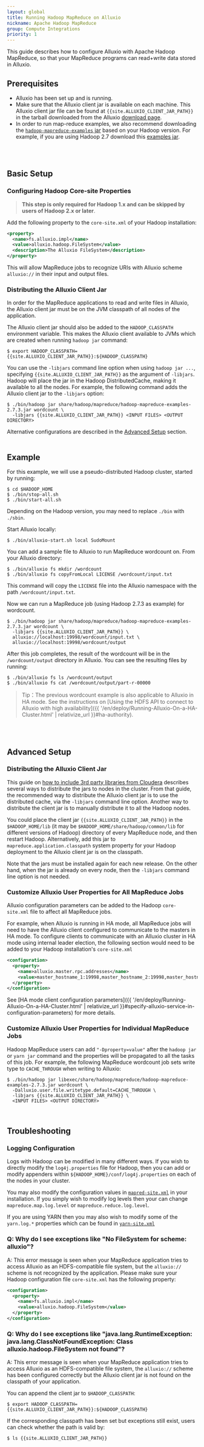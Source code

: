 ```yaml
---
layout: global
title: Running Hadoop MapReduce on Alluxio
nickname: Apache Hadoop MapReduce
group: Compute Integrations
priority: 1
---
```


This guide describes how to configure Alluxio with Apache Hadoop MapReduce, so that your
MapReduce programs can read+write data stored in Alluxio.

## Prerequisites

* Alluxio has been set up and is running.
* Make sure that the Alluxio client jar is available on each machine.
This Alluxio client jar file can be found at `{{site.ALLUXIO_CLIENT_JAR_PATH}}` in the tarball
downloaded from the Alluxio [download page](https://www.alluxio.io/download).
* In order to run map-reduce examples, we also recommend downloading the
[`hadoop-mapreduce-examples` jar](https://mvnrepository.com/artifact/org.apache.hadoop/hadoop-mapreduce-examples)
based on your Hadoop version.
For example, if you are using Hadoop 2.7 download this
[examples jar](https://mvnrepository.com/artifact/org.apache.hadoop/hadoop-mapreduce-examples/2.7.7).
<br />
<br />

## Basic Setup

### Configuring Hadoop Core-site Properties

> **This step is only required for Hadoop 1.x and can be skipped by users of Hadoop 2.x or later**.

Add the following property to the `core-site.xml` of your Hadoop installation:

```xml
<property>
  <name>fs.alluxio.impl</name>
  <value>alluxio.hadoop.FileSystem</value>
  <description>The Alluxio FileSystem</description>
</property>
```

This will allow MapReduce jobs to recognize URIs with Alluxio scheme `alluxio://` in
their input and output files.

### Distributing the Alluxio Client Jar

In order for the MapReduce applications to read and write files in Alluxio, the Alluxio client jar
must be on the JVM classpath of all nodes of the application.

The Alluxio client jar should also be added to the `HADOOP_CLASSPATH` environment variable.
This makes the Alluxio client available to JVMs which are created when running `hadoop jar` command:

```console
$ export HADOOP_CLASSPATH={{site.ALLUXIO_CLIENT_JAR_PATH}}:${HADOOP_CLASSPATH}
```

You can use the `-libjars` command line option when using `hadoop jar ...`,
specifying `{{site.ALLUXIO_CLIENT_JAR_PATH}}` as the argument of `-libjars`.
Hadoop will place the jar in the Hadoop DistributedCache, making it available to all the nodes.
For example, the following command adds the Alluxio client jar to the `-libjars` option:

```console
$ ./bin/hadoop jar share/hadoop/mapreduce/hadoop-mapreduce-examples-2.7.3.jar wordcount \
  -libjars {{site.ALLUXIO_CLIENT_JAR_PATH}} <INPUT FILES> <OUTPUT DIRECTORY>
```

Alternative configurations are described in the [Advanced Setup](#advanced-setup) section.
<br />
<br />

## Example

For this example, we will use a pseudo-distributed Hadoop cluster, started by running:

```console
$ cd $HADOOP_HOME
$ ./bin/stop-all.sh
$ ./bin/start-all.sh
```

Depending on the Hadoop version, you may need to replace `./bin` with `./sbin`.

Start Alluxio locally:

```console
$ ./bin/alluxio-start.sh local SudoMount
```

You can add a sample file to Alluxio to run MapReduce wordcount on. From your Alluxio directory:

```console
$ ./bin/alluxio fs mkdir /wordcount
$ ./bin/alluxio fs copyFromLocal LICENSE /wordcount/input.txt
```

This command will copy the `LICENSE` file into the Alluxio namespace with the path
`/wordcount/input.txt`.

Now we can run a MapReduce job (using Hadoop 2.7.3 as example) for wordcount.

```console
$ ./bin/hadoop jar share/hadoop/mapreduce/hadoop-mapreduce-examples-2.7.3.jar wordcount \
  -libjars {{site.ALLUXIO_CLIENT_JAR_PATH}} \
  alluxio://localhost:19998/wordcount/input.txt \
  alluxio://localhost:19998/wordcount/output
```

After this job completes, the result of the wordcount will be in the `/wordcount/output` directory
in Alluxio.
You can see the resulting files by running:

```console
$ ./bin/alluxio fs ls /wordcount/output
$ ./bin/alluxio fs cat /wordcount/output/part-r-00000
```

> Tip：The previous wordcount example is also applicable to Alluxio in HA mode. See the instructions on
[Using the HDFS API to connect to Alluxio with high availability]({{ '/en/deploy/Running-Alluxio-On-a-HA-Cluster.html' | relativize_url }}#ha-authority).
<br />
<br />

## Advanced Setup

### Distributing the Alluxio Client Jar

This guide on
[how to include 3rd party libraries from Cloudera](http://blog.cloudera.com/blog/2011/01/how-to-include-third-party-libraries-in-your-map-reduce-job/)
describes several ways to distribute the jars to nodes in the cluster.
From that guide, the recommended way to distribute the Alluxio client jar is to use the distributed
cache, via the `-libjars` command line option.
Another way to distribute the client jar is to manually distribute it to all the Hadoop nodes.

You could place the client jar `{{site.ALLUXIO_CLIENT_JAR_PATH}}` in the `$HADOOP_HOME/lib`
(it may be `$HADOOP_HOME/share/hadoop/common/lib` for different versions of Hadoop) directory of
every MapReduce node, and then restart Hadoop.
Alternatively, add this jar to `mapreduce.application.classpath` system property for your Hadoop
deployment to the Alluxio client jar is on the classpath.

Note that the jars must be installed again for each new release.
On the other hand, when the jar is already on every node, then the `-libjars` command line option is
not needed.

### Customize Alluxio User Properties for All MapReduce Jobs

Alluxio configuration parameters can be added to the Hadoop `core-site.xml` file to affect all
MapReduce jobs.

For example, when Alluxio is running in HA mode, all MapReduce jobs will need to have the Alluxio
client configured to communicate to the masters in HA mode.
To configure clients to communicate with an Alluxio cluster in HA mode using internal leader
election, the following section would need to be added to your Hadoop installation's `core-site.xml`

```xml
<configuration>
  <property>
    <name>alluxio.master.rpc.addresses</name>
    <value>master_hostname_1:19998,master_hostname_2:19998,master_hostname_3:19998</value>
  </property>
</configuration>
```

See [HA mode client configuration parameters]({{ '/en/deploy/Running-Alluxio-On-a-HA-Cluster.html' | relativize_url }}#specify-alluxio-service-in-configuration-parameters)
for more details.

### Customize Alluxio User Properties for Individual MapReduce Jobs

Hadoop MapReduce users can add `"-Dproperty=value"` after the `hadoop jar` or `yarn jar` command
and the properties will be propagated to all the tasks of this job.
For example, the following MapReduce wordcount job sets write type to `CACHE_THROUGH` when writing
to Alluxio:

```console
$ ./bin/hadoop jar libexec/share/hadoop/mapreduce/hadoop-mapreduce-examples-2.7.3.jar wordcount \
  -Dalluxio.user.file.writetype.default=CACHE_THROUGH \
  -libjars {{site.ALLUXIO_CLIENT_JAR_PATH}} \
  <INPUT FILES> <OUTPUT DIRECTORY>
```
<br />

## Troubleshooting

### Logging Configuration

Logs with Hadoop can be modified in many different ways.
If you wish to directly modify the `log4j.properties` file for Hadoop, then you can add or modify
appenders within `${HADOOP_HOME}/conf/log4j.properties` on each of the nodes in your cluster.

You may also modify the configuration values in
[`mapred-site.xml`](https://hadoop.apache.org/docs/r2.7.2/hadoop-mapreduce-client/hadoop-mapreduce-client-core/mapred-default.xml)
in your installation.
If you simply wish to modify log levels then your can change `mapreduce.map.log.level` or
`mapreduce.reduce.log.level`.

If you are using YARN then you may also wish to modify some of the `yarn.log.*` properties which
can be found in [`yarn-site.xml`](https://hadoop.apache.org/docs/r2.7.6/hadoop-yarn/hadoop-yarn-common/yarn-default.xml)

### Q: Why do I see exceptions like "No FileSystem for scheme: alluxio"?

A: This error message is seen when your MapReduce application tries to access
Alluxio as an HDFS-compatible file system, but the `alluxio://` scheme is not recognized by the
application.
Please make sure your Hadoop configuration file `core-site.xml` has the following property:

```xml
<configuration>
  <property>
    <name>fs.alluxio.impl</name>
    <value>alluxio.hadoop.FileSystem</value>
  </property>
</configuration>
```

### Q: Why do I see exceptions like "java.lang.RuntimeException: java.lang.ClassNotFoundException: Class alluxio.hadoop.FileSystem not found"?

A: This error message is seen when your MapReduce application tries to access
Alluxio as an HDFS-compatible file system, the `alluxio://` scheme has been
configured correctly but the Alluxio client jar is not found on the classpath of your application.

You can append the client jar to `$HADOOP_CLASSPATH`:

```console
$ export HADOOP_CLASSPATH={{site.ALLUXIO_CLIENT_JAR_PATH}}:${HADOOP_CLASSPATH}
```

If the corresponding classpath has been set but exceptions still exist, users can check
whether the path is valid by:

```console
$ ls {{site.ALLUXIO_CLIENT_JAR_PATH}}
```
